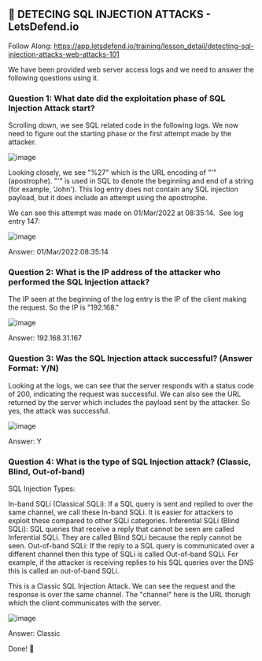 ## 💉 DETECING SQL INJECTION ATTACKS - LetsDefend.io
Follow Along: https://app.letsdefend.io/training/lesson_detail/detecting-sql-injection-attacks-web-attacks-101

We have been provided web server access logs and we need to answer the following questions using it.

### Question 1: What date did the exploitation phase of SQL Injection Attack start?
Scrolling down, we see SQL related code in the following logs. We now need to figure out the starting phase or the first attempt made by the attacker.

![image](https://github.com/moromerx/Detecting-Web-Attacks/assets/162036545/b698e25f-7faf-4c0a-a7ed-dc2cd9bf519d)

Looking closely, we see "%27" which is the URL encoding of "'" (apostrophe). "'" is used in SQL to denote the beginning and end of a string (for example, 'John'). This log entry does not contain any SQL injection payload, but it does include an attempt using the apostrophe. 

We can see this attempt was made on 01/Mar/2022 at 08:35:14. 
See log entry 147:

![image](https://github.com/moromerx/Detecting-Web-Attacks/assets/162036545/22688364-2f21-4c8e-86f6-9fa7bd9542bf)

Answer: 01/Mar/2022:08:35:14

### Question 2: What is the IP address of the attacker who performed the SQL Injection attack?

The IP seen at the beginning of the log entry is the IP of the client making the request. So the IP is "192.168."

![image](https://github.com/moromerx/Detecting-Web-Attacks/assets/162036545/588f531c-fcf1-48c9-be36-d943803e550a)

Answer: 192.168.31.167

### Question 3: Was the SQL Injection attack successful? (Answer Format: Y/N)
Looking at the logs, we can see that the server responds with a status code of 200, indicating the request was successful. We can also see the URL returned by the server which includes the payload sent by the attacker. So yes, the attack was successful.

![image](https://github.com/moromerx/Detecting-Web-Attacks/assets/162036545/76d3a0ae-5f44-4b6a-b719-be2273cf705a)

Answer: Y

### Question 4: What is the type of SQL Injection attack? (Classic, Blind, Out-of-band)
SQL Injection Types:

In-band SQLi (Classical SQLi): If a SQL query is sent and replied to over the same channel, we call these In-band SQLi. It is easier for attackers to exploit these compared to other SQLi categories.
Inferential SQLi (Blind SQLi): SQL queries that receive a reply that cannot be seen are called Inferential SQLi. They are called Blind SQLi because the reply cannot be seen.
Out-of-band SQLi: If the reply to a SQL query is communicated over a different channel then this type of SQLi is called Out-of-band SQLi. For example, if the attacker is receiving replies to his SQL queries over the DNS this is called an out-of-band SQLi.

This is a Classic SQL Injection Attack. We can see the request and the response is over the same channel. The "channel" here is the URL thorugh which the client communicates with the server.

![image](https://github.com/moromerx/Detecting-Web-Attacks/assets/162036545/e6f78105-87d2-4de7-9a3d-2ac6be723493)

Answer: Classic

Done! 🎉
